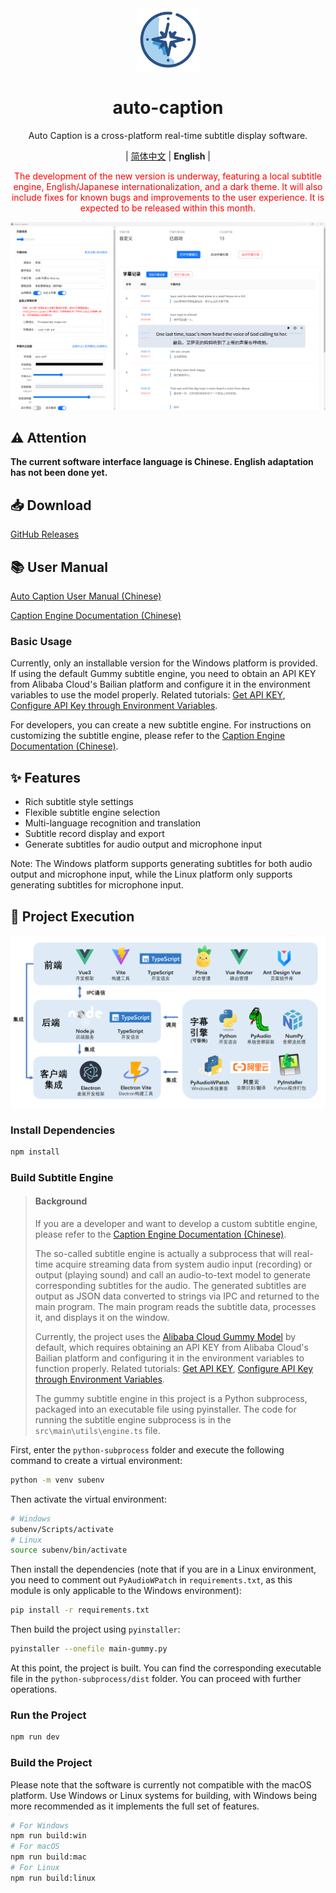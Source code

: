 <div align="center" >
    <img src="./resources/icon.png" width="100px" height="100px"/>
    <h1 align="center">auto-caption</h1>
    <p>Auto Caption is a cross-platform real-time subtitle display software.</p>
    <p>
        | <a href="https://github.com/HiMeditator/auto-caption/blob/main/README.md">简体中文</a>
        | <b>English</b> |
    </p>
</div>

<p style="color:red;text-align:center;">The development of the new version is underway, featuring a local subtitle engine, English/Japanese internationalization, and a dark theme. It will also include fixes for known bugs and improvements to the user experience. It is expected to be released within this month.</p>

![](./assets/media/main.png)

## ⚠️ Attention

**The current software interface language is Chinese. English adaptation has not been done yet.**

## 📥 Download

[GitHub Releases](https://github.com/HiMeditator/auto-caption/releases)

## 📚 User Manual

[Auto Caption User Manual (Chinese)](./assets/user-manual_en.md)

[Caption Engine Documentation (Chinese)](./assets/engine-manual_en.md)

### Basic Usage

Currently, only an installable version for the Windows platform is provided. If using the default Gummy subtitle engine, you need to obtain an API KEY from Alibaba Cloud's Bailian platform and configure it in the environment variables to use the model properly. Related tutorials: [Get API KEY](https://help.aliyun.com/zh/model-studio/get-api-key), [Configure API Key through Environment Variables](https://help.aliyun.com/zh/model-studio/configure-api-key-through-environment-variables).

For developers, you can create a new subtitle engine. For instructions on customizing the subtitle engine, please refer to the [Caption Engine Documentation (Chinese)](./assets/engine-manual_zh.md).


## ✨ Features

- Rich subtitle style settings
- Flexible subtitle engine selection
- Multi-language recognition and translation
- Subtitle record display and export
- Generate subtitles for audio output and microphone input

Note: The Windows platform supports generating subtitles for both audio output and microphone input, while the Linux platform only supports generating subtitles for microphone input.

## 🚀 Project Execution

![](./assets/media/structure.png)

### Install Dependencies

```bash
npm install
```

### Build Subtitle Engine

> #### Background
>
> If you are a developer and want to develop a custom subtitle engine, please refer to the [Caption Engine Documentation (Chinese)](./assets/engine-manual_zh.md).
>
> The so-called subtitle engine is actually a subprocess that will real-time acquire streaming data from system audio input (recording) or output (playing sound) and call an audio-to-text model to generate corresponding subtitles for the audio. The generated subtitles are output as JSON data converted to strings via IPC and returned to the main program. The main program reads the subtitle data, processes it, and displays it on the window.
>
> Currently, the project uses the [Alibaba Cloud Gummy Model](https://help.aliyun.com/zh/model-studio/gummy-speech-recognition-translation/) by default, which requires obtaining an API KEY from Alibaba Cloud's Bailian platform and configuring it in the environment variables to function properly. Related tutorials: [Get API KEY](https://help.aliyun.com/zh/model-studio/get-api-key), [Configure API Key through Environment Variables](https://help.aliyun.com/zh/model-studio/configure-api-key-through-environment-variables).
>
> The gummy subtitle engine in this project is a Python subprocess, packaged into an executable file using pyinstaller. The code for running the subtitle engine subprocess is in the `src\main\utils\engine.ts` file.

First, enter the `python-subprocess` folder and execute the following command to create a virtual environment:

```bash
python -m venv subenv
```

Then activate the virtual environment:

```bash
# Windows
subenv/Scripts/activate
# Linux
source subenv/bin/activate
```

Then install the dependencies (note that if you are in a Linux environment, you need to comment out `PyAudioWPatch` in `requirements.txt`, as this module is only applicable to the Windows environment):

```bash
pip install -r requirements.txt
```

Then build the project using `pyinstaller`:

```bash
pyinstaller --onefile main-gummy.py
```

At this point, the project is built. You can find the corresponding executable file in the `python-subprocess/dist` folder. You can proceed with further operations.

### Run the Project

```bash
npm run dev
```

### Build the Project

Please note that the software is currently not compatible with the macOS platform. Use Windows or Linux systems for building, with Windows being more recommended as it implements the full set of features.


```bash
# For Windows
npm run build:win
# For macOS
npm run build:mac
# For Linux
npm run build:linux
```
